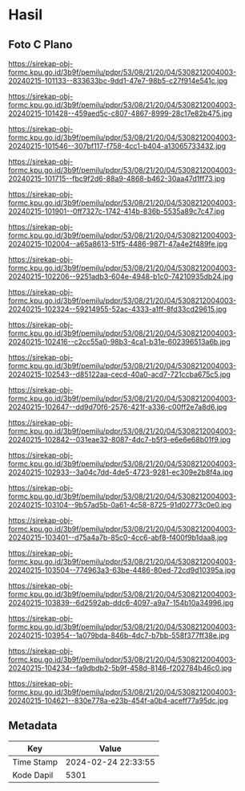 # Hasil

## Foto C Plano

https://sirekap-obj-formc.kpu.go.id/3b9f/pemilu/pdpr/53/08/21/20/04/5308212004003-20240215-101133--833633bc-9dd1-47e7-98b5-c27f914e541c.jpg

https://sirekap-obj-formc.kpu.go.id/3b9f/pemilu/pdpr/53/08/21/20/04/5308212004003-20240215-101428--459aed5c-c807-4867-8999-28c17e82b475.jpg

https://sirekap-obj-formc.kpu.go.id/3b9f/pemilu/pdpr/53/08/21/20/04/5308212004003-20240215-101546--307bf117-f758-4cc1-b404-a13065733432.jpg

https://sirekap-obj-formc.kpu.go.id/3b9f/pemilu/pdpr/53/08/21/20/04/5308212004003-20240215-101715--fbc9f2d6-88a9-4868-b462-30aa47d1ff73.jpg

https://sirekap-obj-formc.kpu.go.id/3b9f/pemilu/pdpr/53/08/21/20/04/5308212004003-20240215-101901--0ff7327c-1742-414b-836b-5535a89c7c47.jpg

https://sirekap-obj-formc.kpu.go.id/3b9f/pemilu/pdpr/53/08/21/20/04/5308212004003-20240215-102004--a65a8613-51f5-4486-9871-47a4e2f489fe.jpg

https://sirekap-obj-formc.kpu.go.id/3b9f/pemilu/pdpr/53/08/21/20/04/5308212004003-20240215-102206--9251adb3-604e-4948-b1c0-74210935db24.jpg

https://sirekap-obj-formc.kpu.go.id/3b9f/pemilu/pdpr/53/08/21/20/04/5308212004003-20240215-102324--59214955-52ac-4333-a1ff-8fd33cd29615.jpg

https://sirekap-obj-formc.kpu.go.id/3b9f/pemilu/pdpr/53/08/21/20/04/5308212004003-20240215-102416--c2cc55a0-98b3-4ca1-b31e-602396513a6b.jpg

https://sirekap-obj-formc.kpu.go.id/3b9f/pemilu/pdpr/53/08/21/20/04/5308212004003-20240215-102543--d85122aa-cecd-40a0-acd7-721ccba675c5.jpg

https://sirekap-obj-formc.kpu.go.id/3b9f/pemilu/pdpr/53/08/21/20/04/5308212004003-20240215-102647--dd9d70f6-2576-421f-a336-c00ff2e7a8d6.jpg

https://sirekap-obj-formc.kpu.go.id/3b9f/pemilu/pdpr/53/08/21/20/04/5308212004003-20240215-102842--031eae32-8087-4dc7-b5f3-e6e6e68b01f9.jpg

https://sirekap-obj-formc.kpu.go.id/3b9f/pemilu/pdpr/53/08/21/20/04/5308212004003-20240215-102933--3a04c7dd-4de5-4723-9281-ec309e2b8f4a.jpg

https://sirekap-obj-formc.kpu.go.id/3b9f/pemilu/pdpr/53/08/21/20/04/5308212004003-20240215-103104--9b57ad5b-0a61-4c58-8725-91d02773c0e0.jpg

https://sirekap-obj-formc.kpu.go.id/3b9f/pemilu/pdpr/53/08/21/20/04/5308212004003-20240215-103401--d75a4a7b-85c0-4cc6-abf8-f400f9b1daa8.jpg

https://sirekap-obj-formc.kpu.go.id/3b9f/pemilu/pdpr/53/08/21/20/04/5308212004003-20240215-103504--774963a3-63be-4486-80ed-72cd9d10395a.jpg

https://sirekap-obj-formc.kpu.go.id/3b9f/pemilu/pdpr/53/08/21/20/04/5308212004003-20240215-103839--6d2592ab-ddc6-4097-a9a7-154b10a34996.jpg

https://sirekap-obj-formc.kpu.go.id/3b9f/pemilu/pdpr/53/08/21/20/04/5308212004003-20240215-103954--1a079bda-846b-4dc7-b7bb-558f377ff38e.jpg

https://sirekap-obj-formc.kpu.go.id/3b9f/pemilu/pdpr/53/08/21/20/04/5308212004003-20240215-104234--fa9dbdb2-5b9f-458d-8146-f202784b46c0.jpg

https://sirekap-obj-formc.kpu.go.id/3b9f/pemilu/pdpr/53/08/21/20/04/5308212004003-20240215-104621--830e778a-e23b-454f-a0b4-aceff77a95dc.jpg


## Metadata

| Key        | Value               |
| ---------- | ------------------- |
| Time Stamp | 2024-02-24 22:33:55 |
| Kode Dapil | 5301                |



